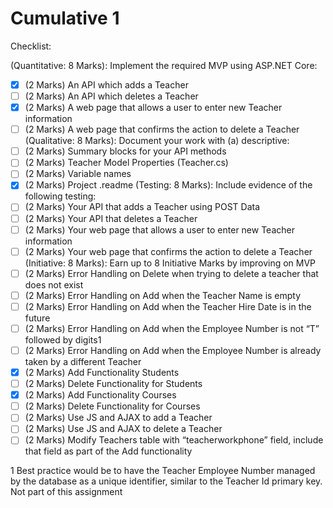 # Cumulative 1

Checklist:

(Quantitative: 8 Marks): Implement the required MVP using ASP.NET Core:
- [x] (2 Marks) An API which adds a Teacher
- [ ] (2 Marks) An API which deletes a Teacher
- [x] (2 Marks) A web page that allows a user to enter new Teacher information
- [ ] (2 Marks) A web page that confirms the action to delete a Teacher
(Qualitative: 8 Marks): Document your work with (a) descriptive:
- [ ] (2 Marks) Summary blocks for your API methods
- [ ] (2 Marks) Teacher Model Properties (Teacher.cs)
- [ ] (2 Marks) Variable names
- [x] (2 Marks) Project .readme
(Testing: 8 Marks): Include evidence of the following testing:
- [ ] (2 Marks) Your API that adds a Teacher using POST Data
- [ ] (2 Marks) Your API that deletes a Teacher
- [ ] (2 Marks) Your web page that allows a user to enter new Teacher information
- [ ] (2 Marks) Your web page that confirms the action to delete a Teacher
(Initiative: 8 Marks): Earn up to 8 Initiative Marks by improving on MVP
- [ ] (2 Marks) Error Handling on Delete when trying to delete a teacher that does not exist
- [ ] (2 Marks) Error Handling on Add when the Teacher Name is empty
- [ ] (2 Marks) Error Handling on Add when the Teacher Hire Date is in the future
- [ ] (2 Marks) Error Handling on Add when the Employee Number is not “T” followed by digits1
- [ ] (2 Marks) Error Handling on Add when the Employee Number is already taken by a different Teacher
- [x] (2 Marks) Add Functionality Students
- [ ] (2 Marks) Delete Functionality for Students
- [x] (2 Marks) Add Functionality Courses
- [ ] (2 Marks) Delete Functionality for Courses
- [ ] (2 Marks) Use JS and AJAX to add a Teacher
- [ ] (2 Marks) Use JS and AJAX to delete a Teacher
- [ ] (2 Marks) Modify Teachers table with “teacherworkphone” field, include that field as part of the Add functionality

1 Best practice would be to have the Teacher Employee Number managed by the database as a unique
identifier, similar to the Teacher Id primary key. Not part of this assignment